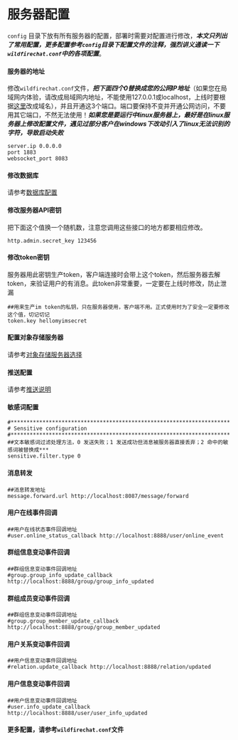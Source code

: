 # 服务器配置

```config``` 目录下放有所有服务器的配置，部署时需要对配置进行修改，***本文只列出了常用配置，更多配置参考```config```目录下配置文件的注释，强烈讲义通读一下```wildfirechat.conf```中的各项配置***。

#### 服务器的地址
修改```wildfirechat.conf```文件，***把下面四个0替换成您的公网IP地址***（如果您在局域网内体验，请改成局域网内地址，不能使用127.0.0.1或localhost，上线时要根据[这里](../faq/server.md#Q_如何给IM服务器配置域名)改成域名），并且开通这3个端口。端口要保持不变并开通公网访问，不要用其它端口，不然无法使用！***如果您是要运行中linux服务器上，最好是在linux服务器上修改配置文件，遇见过部分客户在windows下改动引入了linux无法识别的字符，导致启动失败***

```
server.ip 0.0.0.0
port 1883
websocket_port 8083
```

#### 修改数据库
请参考[数据库配置](./db_config.md)

#### 修改服务器API密钥
把下面这个值换一个随机数，注意您调用这些接口的地方都要相应修改。
```
http.admin.secret_key 123456
```

#### 修改token密钥
服务器用此密钥生产token，客户端连接时会带上这个token，然后服务器去解token，来验证用户的有消息。此token非常重要，一定要在上线时修改，防止泄漏
```
##用来生产im token的私钥，只在服务器使用，客户端不用。正式使用时为了安全一定要修改这个值，切记切记
token.key hellomyimsecret

```

#### 配置对象存储服务器
请参考[对象存储服务器选择](./oss.md)

#### 推送配置
请参考[推送说明](.push_config.md)

#### 敏感词配置
```
#*********************************************************************
# Sensitive configuration
#*********************************************************************
##文本敏感词过滤处理方法，0 发送失败；1 发送成功但消息被服务器直接丢弃；2 命中的敏感词被替换成***
sensitive.filter.type 0
```

#### 消息转发
```
##消息转发地址
message.forward.url http://localhost:8087/message/forward
```

#### 用户在线事件回调
```
##用户在线状态事件回调地址
#user.online_status_callback http://localhost:8888/user/online_event
```

#### 群组信息变动事件回调
```
##群组信息变动事件回调地址
#group.group_info_update_callback http://localhost:8888/group/group_info_updated
```

#### 群组成员变动事件回调
```
##群组信息变动事件回调地址
#group.group_member_update_callback http://localhost:8888/group/group_member_updated
```

#### 用户关系变动事件回调
```
##用户信息变动事件回调地址
#relation.update_callback http://localhost:8888/relation/updated
```

#### 用户信息变动事件回调
```
##用户信息变动事件回调地址
#user.info_update_callback http://localhost:8888/user/user_info_updated
```

#### 更多配置，请参考```wildfirechat.conf```文件

